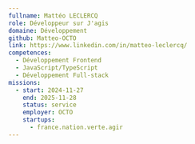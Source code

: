 ```yaml
---
fullname: Mattéo LECLERCQ
role: Développeur sur J'agis
domaine: Développement
github: Matteo-OCTO
link: https://www.linkedin.com/in/matteo-leclercq/
competences:
  - Développement Frontend
  - JavaScript/TypeScript
  - Développement Full-stack
missions:
  - start: 2024-11-27
    end: 2025-11-28
    status: service
    employer: OCTO
    startups:
      - france.nation.verte.agir
---
```

